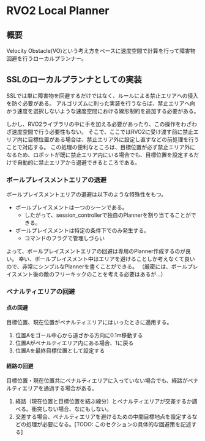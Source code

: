 # RVO2 Local Planner

## 概要

Velocity Obstacle(VO)という考え方をベースに速度空間で計算を行って障害物回避を行うローカルプランナー。

## SSLのローカルプランナとしての実装

SSLでは単に障害物を回避するだけではなく、ルールによる禁止エリアへの侵入を防ぐ必要がある。
アルゴリズムに則った実装を行うならば、禁止エリアへ向かう速度を選択しないような速度空間における線形制約を追加する必要がある。

しかし、RVO2ライブラリの中に手を加える必要があったり、この操作をわざわざ速度空間で行う必要性もない。
そこで、ここではRVO2に受け渡す前に禁止エリア内に目標位置がある場合は、禁止エリア外に設定し直すなどの前処理を行うことで対応する。
この処理の便利なところは、目標位置が必ず禁止エリア外になるため、ロボットが既に禁止エリア内にいる場合でも、目標位置を設定するだけで自動的に禁止エリアから退避できるところである。

### ボールプレイスメントエリアの退避

ボールプレイスメントエリアの退避は以下のような特殊性をもつ。

- ボールプレイスメントは一つのシーンである。
  - したがって、session_controllerで独自のPlannerを割り当てることができる。
- ボールプレイスメントは特定の条件下でのみ発生する。
  - コマンドのフラグで管理しづらい

よって、ボールプレイスメントエリアの回避は専用のPlanner作成するのが良い。
幸い、ボールプレイスメント中はエリアを避けることしか考えなくて良いので、非常にシンプルなPlannerを書くことができる。
（厳密には、ボールプレイスメント後の敵のフリーキックのことを考える必要はあるが...）

### ペナルティエリアの回避

#### 点の回避

目標位置、現在位置がペナルティエリアにはいったときに適用する。

1. 位置Aをゴール中心から遠ざかる方向に0.1m移動する
2. 位置Aがペナルティエリア内にある場合、1に戻る
3. 位置Aを最終目標位置として設定する

#### 経路の回避

目標位置・現在位置共にペナルティエリアに入っていない場合でも、経路がペナルティエリアを通過する場合がある。

1. 経路（現在位置と目標位置を結ぶ線分）とペナルティエリアが交差するか調べる。衝突しない場合、なにもしない。
2. 交差する場合、ペナルティエリアを避けるための中間目標地点を設定するなどの処理が必要になる。[TODO: このセクションの具体的な回避策を記述する]
